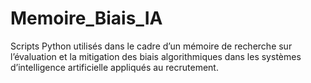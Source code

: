 # Memoire_Biais_IA
Scripts Python utilisés dans le cadre d’un mémoire de recherche sur l’évaluation et la mitigation des biais algorithmiques dans les systèmes d’intelligence artificielle appliqués au recrutement.
